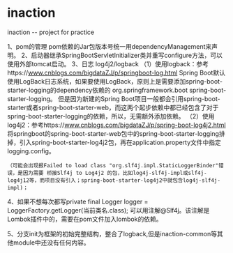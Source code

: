 # inaction
inaction -- project for practice


1、pom的管理
    pom依赖的Jar包版本号统一用dependencyManagement来声明。
2、启动器继承SpringBootServletInitializer类并重写configure方法，可以使用外部tomcat启动。
3、日志 log4j2/logback 
（1）使用logback：参考https://www.cnblogs.com/bigdataZJ/p/springboot-log.html
    Spring Boot默认使用LogBack日志系统，如果要使用LogBack，原则上是需要添加spring-boot-starter-logging的dependency依赖的 org.springframework.boot spring-boot-starter-logging。
    但是因为新建的Spring Boot项目一般都会引用spring-boot-starter或者spring-boot-starter-web，而这两个起步依赖中都已经包含了对于spring-boot-starter-logging的依赖，所以，无需额外添加依赖。
（2）使用log4j2：参考https://www.cnblogs.com/bigdataZJ/p/spring-boot-log4j2.html
    将springboot的spring-boot-starter-web包中的spring-boot-starter-logging排掉，引入spring-boot-starter-log4j2包，再在application.property文件中指定logging.config。
    
    （可能会出现报Failed to load class "org.slf4j.impl.StaticLoggerBinder"错误，是因为需要 桥接Slf4j to Log4j2 的包，比如log4j-slf4j-impl或slf4j-log4j12等，而项目没有引入；spring-boot-starter-log4j2中就包含log4j-slf4j-impl)；
4、如果不想每次都写private  final Logger logger = LoggerFactory.getLogger(当前类名.class); 可以用注解@Slf4j。该注解是Lombok插件中的，需要在pom文件加入lombok的依赖。

5、分支init为框架的初始完整结构，整合了logback,但是inaction-common等其他module中还没有任何内容。